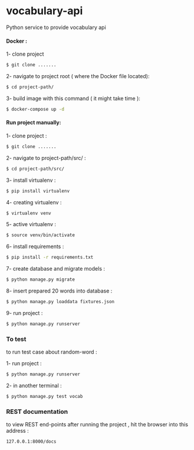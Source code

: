# vocabulary-api
Python service to provide vocabulary api

#### Docker :
1- clone project 
```bash
$ git clone .......
```
2- navigate to project root ( where the Docker file located):
```bash
$ cd project-path/
```
3- build image with this command ( it might take time ):
```bash
$ docker-compose up -d
```

#### Run project manually:
1- clone project :
```bash
$ git clone .......
```
2- navigate to project-path/src/ :
```bash
$ cd project-path/src/
```
3- install virtualenv :
```bash
$ pip install virtualenv
```
4- creating virtualenv :
```bash
$ virtualenv venv
```
5- active virtualenv :
```bash
$ source venv/bin/activate
```
6- install requirements :
```bash
$ pip install -r requirements.txt
```
7- create database and migrate models :
```bash
$ python manage.py migrate
```
8- insert prepared 20 words into database :
```bash
$ python manage.py loaddata fixtures.json
```
9- run project :
```bash
$ python manage.py runserver
```

### To test
to run test case about random-word :

1- run project :
```bash
$ python manage.py runserver
```
2- in another terminal :
```bash
$ python manage.py test vocab
```


### REST documentation
to view REST end-points after running the project , hit the browser into this address :
```bash
127.0.0.1:8000/docs
```